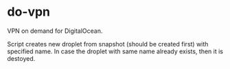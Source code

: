 # do-vpn

VPN on demand for DigitalOcean.

Script creates new droplet from snapshot (should be created first) with specified name. In case the droplet with same name already exists, then it is destoyed.

